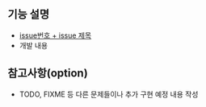 ## 기능 설명

- [issue번호 + issue 제목](issue링크주소)
- 개발 내용

## 참고사항(option)

- TODO, FIXME 등 다른 문제들이나 추가 구현 예정 내용 작성